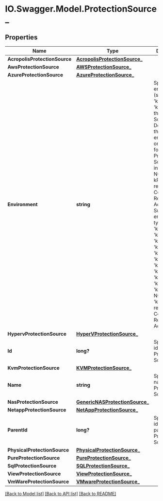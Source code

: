 # IO.Swagger.Model.ProtectionSource_
## Properties

Name | Type | Description | Notes
------------ | ------------- | ------------- | -------------
**AcropolisProtectionSource** | [**AcropolisProtectionSource_**](AcropolisProtectionSource_.md) |  | [optional] 
**AwsProtectionSource** | [**AWSProtectionSource_**](AWSProtectionSource_.md) |  | [optional] 
**AzureProtectionSource** | [**AzureProtectionSource_**](AzureProtectionSource_.md) |  | [optional] 
**Environment** | **string** | Specifies the environment (such as &#39;kVMware&#39; or &#39;kSQL&#39;) where the Protection Source exists. Depending on the environment, one of the following Protection Sources are initialized.  NOTE: kPuppeteer refers to Cohesity&#39;s Remote Adapter. Supported environment types include &#39;kView&#39;, &#39;kSQL&#39;, &#39;kVMware&#39;, &#39;kPuppeteer&#39;, &#39;kPhysical&#39;, &#39;kPure&#39;, &#39;kNetapp, &#39;kGenericNas, &#39;kHyperV&#39;, &#39;kAcropolis&#39;, &#39;kAzure&#39;. NOTE: &#39;kPuppeteer&#39; refers to Cohesity&#39;s Remote Adapter. | [optional] 
**HypervProtectionSource** | [**HyperVProtectionSource_**](HyperVProtectionSource_.md) |  | [optional] 
**Id** | **long?** | Specifies an id of the Protection Source. | [optional] 
**KvmProtectionSource** | [**KVMProtectionSource_**](KVMProtectionSource_.md) |  | [optional] 
**Name** | **string** | Specifies a name of the Protection Source. | [optional] 
**NasProtectionSource** | [**GenericNASProtectionSource_**](GenericNASProtectionSource_.md) |  | [optional] 
**NetappProtectionSource** | [**NetAppProtectionSource_**](NetAppProtectionSource_.md) |  | [optional] 
**ParentId** | **long?** | Specifies an id of the parent of the Protection Source. | [optional] 
**PhysicalProtectionSource** | [**PhysicalProtectionSource_**](PhysicalProtectionSource_.md) |  | [optional] 
**PureProtectionSource** | [**PureProtectionSource_**](PureProtectionSource_.md) |  | [optional] 
**SqlProtectionSource** | [**SQLProtectionSource_**](SQLProtectionSource_.md) |  | [optional] 
**ViewProtectionSource** | [**ViewProtectionSource_**](ViewProtectionSource_.md) |  | [optional] 
**VmWareProtectionSource** | [**VMwareProtectionSource_**](VMwareProtectionSource_.md) |  | [optional] 

[[Back to Model list]](../README.md#documentation-for-models) [[Back to API list]](../README.md#documentation-for-api-endpoints) [[Back to README]](../README.md)

